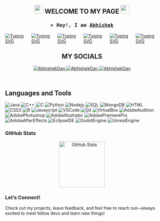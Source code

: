 <h2 align="center">
  <img src="https://media.giphy.com/media/hvRJCLFzcasrR4ia7z/giphy.gif" width="28">
 WELCOME TO MY PAGE
  <img src="https://media.giphy.com/media/hvRJCLFzcasrR4ia7z/giphy.gif" width="28">
</h2>

<h3 align="center">
        <samp>&gt; Hey!, I am
                <b><a target="_blank" href="">Abhishek</a></b>
        </samp>
</h3>

<ul style="list-style: none; display: flex; flex-wrap: nowrap; align-items: flex-end; gap: 10px; padding: 0; margin: 0;">
  <li style="list-style-type:none; margin:0; padding:0;">
    <a href="https://github.com/AbhishekAEDan"><img src="https://readme-typing-svg.herokuapp.com?font=Special+Elite&pause=10000&color=0BF700&center=false&vCenter=true&height=21&lines=%F0%9F%8E%93+BSc+Major+in+Computer+Science" alt="Typing SVG" /></a>
  </li>
  <li style="list-style-type:none; margin:0; padding:0;">
    <a href="https://github.com/AbhishekAEDan"><img src="https://readme-typing-svg.herokuapp.com?font=Special+Elite&pause=10000&color=0BF700&center=false&vCenter=true&height=21&lines=%F0%9F%92%BB+Programmer" alt="Typing SVG" /></a>
  </li>
  <li style="list-style-type:none; margin:0; padding:0;">
    <a href="https://github.com/AbhishekAEDan"><img src="https://readme-typing-svg.herokuapp.com?font=Special+Elite&pause=10000&color=0BF700&center=false&vCenter=true&height=21&lines=%F0%9F%8E%AE+Gamer" alt="Typing SVG" /></a>
  </li>
  <li style="list-style-type:none; margin:0; padding:0;">
    <a href="https://github.com/AbhishekAEDan"><img src="https://readme-typing-svg.herokuapp.com?font=Special+Elite&pause=10000&color=0BF700&center=false&vCenter=true&height=21&lines=%F0%9F%8E%A5+Digital+Creator" alt="Typing SVG" /></a>
  </li>
  <li style="list-style-type:none; margin:0; padding:0;">
    <a href="https://github.com/AbhishekAEDan"><img src="https://readme-typing-svg.herokuapp.com?font=Special+Elite&pause=10000&color=0BF700&center=false&vCenter=true&height=21&lines=%F0%9F%93%B8+Photographer" alt="Typing SVG" /></a>
  </li>
  <li style="list-style-type:none; margin:0; padding:0;">
    <a href="https://github.com/AbhishekAEDan"><img src="https://readme-typing-svg.herokuapp.com?font=Special+Elite&pause=10000&color=0BF700&center=false&vCenter=true&height=21&lines=%F0%9F%8E%B8+Musician" alt="Typing SVG" /></a>
  </li>
</ul>

## 
<h2 align="center">
 MY SOCIALS
</h2>
<p align="center">
 <a href="https://instagram.com/_eshwar_" target="blank">
  <img src="https://img.shields.io/badge/-Instagram-e74c3c?style=flat&labelColor=e84393&logo=instagram&logoColor=white" alt="AbhishekDan" />
 </a>
 <a href="https://wa.me/18687109089" target="blank">
  <img src="https://img.shields.io/badge/WhatsApp-25D366?style=for-the-badge&logo=whatsapp&logoColor=white" alt="AbhishekDan" />
 </a>
 <a href="https://discordapp.com/users/311693470328684546" target="_blank">
  <img src="https://img.shields.io/badge/-Discord-607aa3?style=flat&labelColor=44658b&logo=Discord&logoColor=white" alt="AbhishekDan" />
 </a>
</p>
<br />

## Languages and Tools

![Java](https://img.shields.io/badge/Java-3C873A?style=for-the-badge&labelColor=black&logo=coffeescript&logoColor=F0DB4F) 
![C++](https://img.shields.io/badge/C++-007acc?style=for-the-badge&labelColor=black&logo=cplusplus&logoColor=007acc) 
![C](https://img.shields.io/badge/C-20232A?style=for-the-badge&logo=c&logoColor=61DAFB) 
![Python](https://img.shields.io/badge/Python-000000?style=for-the-badge&logo=python&logoColor=white) 
![Nodejs](https://img.shields.io/badge/Nodejs-3C873A?style=for-the-badge&labelColor=black&logo=node.js&logoColor=3C873A) 
![SQL](https://img.shields.io/badge/SQL-000000?style=for-the-badge&logo=mysql&logoColor=white) 
![MongoDB](https://img.shields.io/badge/MongoDB-4EA94B?style=for-the-badge&logo=mongodb&logoColor=white) 
![HTML](https://img.shields.io/badge/HTML5-E34F26?style=for-the-badge&logo=html5&logoColor=white) 
![CSS3](https://img.shields.io/badge/CSS3-1572B6?style=for-the-badge&logo=css3&logoColor=white) 
![R](https://img.shields.io/badge/R-CC6699?style=for-the-badge&logo=r&logoColor=white) 
![Javascript](https://img.shields.io/badge/Javascript-F0DB4F?style=for-the-badge&labelColor=black&logo=javascript&logoColor=F0DB4F) 
![VSCode](https://img.shields.io/badge/Visual_Studio-0078d7?style=for-the-badge&logo=visual%20studio&logoColor=white) 
![Git](https://img.shields.io/badge/Git-F05032?style=for-the-badge&logo=git&logoColor=white) 
![VirtualBox](https://img.shields.io/badge/VirtualBox-0170FE?style=for-the-badge&logo=virtualbox&logoColor=white) 
![AdobeAudition](https://img.shields.io/badge/Audition-F0DB4F?style=for-the-badge&labelColor=black&logo=adobeaudition&logoColor=F0DB4F) 
![AdobePhotoshop](https://img.shields.io/badge/Photoshop-007acc?style=for-the-badge&labelColor=black&logo=adobephotoshop&logoColor=007acc) 
![AdobeIllustrator](https://img.shields.io/badge/Illustrator-61DBFB?style=for-the-badge&labelColor=black&logo=adobeillustrator&logoColor=61DBFB) 
![AdobePremierePro](https://img.shields.io/badge/PremierPro-20232A?style=for-the-badge&logo=adobepremierepro&logoColor=61DAFB) 
![AdobeAfterEffects](https://img.shields.io/badge/AfterEffects-000000?style=for-the-badge&logo=adobeaftereffects&logoColor=white) 
![EclipseIDE](https://img.shields.io/badge/EclipseIDE-3C873A?style=for-the-badge&labelColor=black&logo=eclipseide&logoColor=3C873A) 
![GodotEngine](https://img.shields.io/badge/Godot-000000?style=for-the-badge&logo=godotengine&logoColor=white) 
![UnrealEngine](https://img.shields.io/badge/Unreal-4EA94B?style=for-the-badge&logo=unrealengine&logoColor=white)



### GitHub Stats  
<p align="center">
  <img src="https://github-readme-stats.vercel.app/api?username=AbhishekAEDan&show_icons=true&theme=radical" alt="GitHub Stats" height="150"/>
</p>

### Let’s Connect!  
Check out my projects, leave feedback, and feel free to reach out—always excited to meet fellow devs and learn new things!
